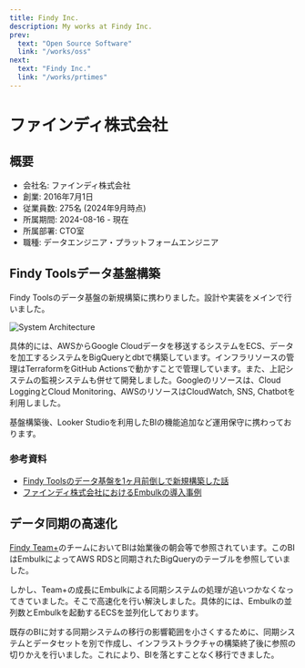 ```yaml
---
title: Findy Inc.
description: My works at Findy Inc.
prev:
  text: "Open Source Software"
  link: "/works/oss"
next:
  text: "Findy Inc."
  link: "/works/prtimes"
---
```


# ファインディ株式会社

## 概要

- 会社名: ファインディ株式会社
- 創業: 2016年7月1日
- 従業員数: 275名 (2024年9月時点)
- 所属期間: 2024-08-16 - 現在
- 所属部署: CTO室
- 職種: データエンジニア・プラットフォームエンジニア

## Findy Toolsデータ基盤構築

Findy Toolsのデータ基盤の新規構築に携わりました。設計や実装をメインで行いました。

![System Architecture](/image/works/works__findy_tools_embulk.jpg)

具体的には、AWSからGoogle Cloudデータを移送するシステムをECS、データを加工するシステムをBigQueryとdbtで構築しています。インフラリソースの管理はTerraformをGitHub Actionsで動かすことで管理しています。また、上記システムの監視システムも併せて開発しました。Googleのリソースは、Cloud LoggingとCloud Monitoring、AWSのリソースはCloudWatch, SNS, Chatbotを利用しました。

基盤構築後、Looker Studioを利用したBIの機能追加など運用保守に携わっております。

### 参考資料

- [Findy Toolsのデータ基盤を1ヶ月前倒しで新規構築した話](https://tech.findy.co.jp/entry/findy_tools_data_infrastructure_introduction)
- [ファインディ株式会社におけるEmbulkの導入事例](https://findy-tools.io/products/embulk/367/352)

## データ同期の高速化

[Findy Team+](https://findy-team.io/)のチームにおいてBIは始業後の朝会等で参照されています。このBIはEmbulkによってAWS RDSと同期されたBigQueryのテーブルを参照していました。

しかし、Team+の成長にEmbulkによる同期システムの処理が追いつかなくなってきていました。そこで高速化を行い解決しました。具体的には、Embulkの並列数とEmbulkを起動するECSを並列化しております。

既存のBIに対する同期システムの移行の影響範囲を小さくするために、同期システムとデータセットを別で作成し、インフラストラクチャの構築終了後に参照の切りかえを行いました。これにより、BIを落とすことなく移行できました。

